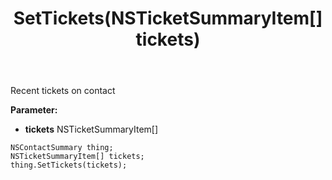 ﻿---
uid: crmscript_ref_NSContactSummary_SetTickets
title: SetTickets(NSTicketSummaryItem[] tickets)
intellisense: NSContactSummary.SetTickets
keywords: NSContactSummary, GetTickets
so.topic: reference
---

Recent tickets on contact

**Parameter:** 
 - **tickets** NSTicketSummaryItem[]

```crmscript
NSContactSummary thing;
NSTicketSummaryItem[] tickets;
thing.SetTickets(tickets);
```

